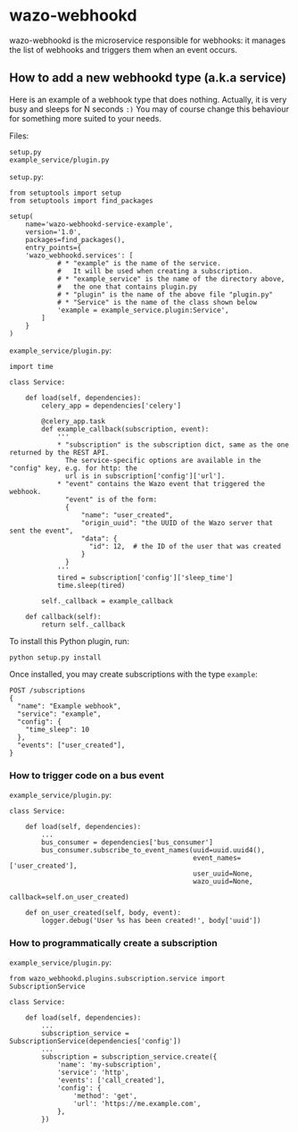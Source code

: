 # wazo-webhookd

wazo-webhookd is the microservice responsible for webhooks: it manages
the list of webhooks and triggers them when an event occurs.

## How to add a new webhookd type (a.k.a service)

Here is an example of a webhook type that does nothing. Actually, it is
very busy and sleeps for N seconds `:)` You may of course change this
behaviour for something more suited to your needs.

Files:

    setup.py
    example_service/plugin.py

`setup.py`:

``` sourceCode python
from setuptools import setup
from setuptools import find_packages

setup(
    name='wazo-webhookd-service-example',
    version='1.0',
    packages=find_packages(),
    entry_points={
    'wazo_webhookd.services': [
            # * "example" is the name of the service.
            #   It will be used when creating a subscription.
            # * "example_service" is the name of the directory above,
            #   the one that contains plugin.py
            # * "plugin" is the name of the above file "plugin.py"
            # * "Service" is the name of the class shown below
            'example = example_service.plugin:Service',
        ]
    }
)
```

`example_service/plugin.py`:

``` sourceCode python
import time

class Service:

    def load(self, dependencies):
        celery_app = dependencies['celery']

        @celery_app.task
        def example_callback(subscription, event):
            '''
            * "subscription" is the subscription dict, same as the one returned by the REST API.
              The service-specific options are available in the "config" key, e.g. for http: the
              url is in subscription['config']['url'].
            * "event" contains the Wazo event that triggered the webhook.
              "event" is of the form:
              {
                  "name": "user_created",
                  "origin_uuid": "the UUID of the Wazo server that sent the event",
                  "data": {
                    "id": 12,  # the ID of the user that was created
                  }
              }
            '''
            tired = subscription['config']['sleep_time']
            time.sleep(tired)

        self._callback = example_callback

    def callback(self):
        return self._callback
```

To install this Python plugin, run:

    python setup.py install

Once installed, you may create subscriptions with the type `example`:

    POST /subscriptions
    {
      "name": "Example webhook",
      "service": "example",
      "config": {
        "time_sleep": 10
      },
      "events": ["user_created"],
    }

### How to trigger code on a bus event

`example_service/plugin.py`:

``` sourceCode python
class Service:

    def load(self, dependencies):
        ...
        bus_consumer = dependencies['bus_consumer']
        bus_consumer.subscribe_to_event_names(uuid=uuid.uuid4(),
                                              event_names=['user_created'],
                                              user_uuid=None,
                                              wazo_uuid=None,
                                              callback=self.on_user_created)

    def on_user_created(self, body, event):
        logger.debug('User %s has been created!', body['uuid'])
```

### How to programmatically create a subscription

`example_service/plugin.py`:

``` sourceCode python
from wazo_webhookd.plugins.subscription.service import SubscriptionService

class Service:

    def load(self, dependencies):
        ...
        subscription_service = SubscriptionService(dependencies['config'])
        ...
        subscription = subscription_service.create({
            'name': 'my-subscription',
            'service': 'http',
            'events': ['call_created'],
            'config': {
                'method': 'get',
                'url': 'https://me.example.com',
            },
        })
```
